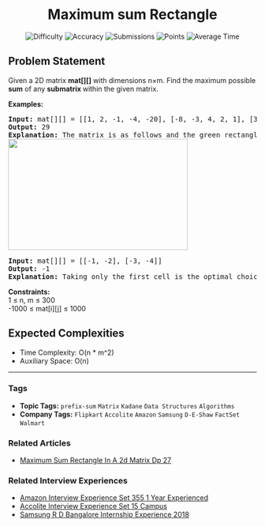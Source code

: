 <h1 align="center">Maximum sum Rectangle</h1>

<p align="center">
  <img alt="Difficulty" title="Difficulty" src="https://custom-icon-badges.demolab.com/badge/Difficulty: Hard-1F222E?style=for-the-badge&logoColor=white&logo=fire"/>
  <img alt="Accuracy" title="Accuracy" src="https://custom-icon-badges.demolab.com/badge/Accuracy: 49.78%25-1F222E?style=for-the-badge&logoColor=white&logo=target"/>
  <img alt="Submissions" title="Submissions" src="https://custom-icon-badges.demolab.com/badge/Submissions: 40K+-1F222E?style=for-the-badge&logoColor=white&logo=repo"/>
  <img alt="Points" title="Points" src="https://custom-icon-badges.demolab.com/badge/Points: 8-1F222E?style=for-the-badge&logoColor=white&logo=award"/>
  <img alt="Average Time" title="Average Time" src="https://custom-icon-badges.demolab.com/badge/Average%20Time: N/A-1F222E?style=for-the-badge&logoColor=white&logo=clock"/>
</p>

## Problem Statement

Given a 2D matrix <b>mat[][]</b> with dimensions n×m. Find the maximum possible <b>sum</b> of any <b>submatrix </b>within the given matrix.

<b>Examples:</b>

<pre><b>Input: </b>mat[][] = [[1, 2, -1, -4, -20], [-8, -3, 4, 2, 1], [3, 8, 10, 1, 3], [-4, -1, 1, 7, -6]]
<b>Output: </b>29
<b>Explanation: </b>The matrix is as follows and the green rectangle denotes the maximum sum rectangle which is equal to 29.
<img src="https://media.geeksforgeeks.org/img-practice/prod/addEditProblem/899247/Web/Other/blobid0_1751695089.jpg" alt="" title="" width="364" height="225"/></pre>

<pre><b>Input: </b>mat[][] = [[-1, -2], [-3, -4]]
<b>Output: </b>-1
<b>Explanation: </b>Taking only the first cell is the optimal choice.</pre>

<b>Constraints:</b><br>1 ≤ n, m ≤ 300<br>-1000 ≤ mat[i][j] ≤ 1000

## Expected Complexities
- Time Complexity: O(n * m^2)
- Auxiliary Space: O(n)

<hr>

### Tags
- **Topic Tags:** `prefix-sum` `Matrix` `Kadane` `Data Structures` `Algorithms`
- **Company Tags:** `Flipkart` `Accolite` `Amazon` `Samsung` `D-E-Shaw` `FactSet` `Walmart`

### Related Articles
- [Maximum Sum Rectangle In A 2d Matrix Dp 27](https://www.geeksforgeeks.org/maximum-sum-rectangle-in-a-2d-matrix-dp-27/)

### Related Interview Experiences
- [Amazon Interview Experience Set 355 1 Year Experienced]( http://www.geeksforgeeks.org/amazon-interview-experience-set-355-1-year-experienced/)
- [Accolite Interview Experience Set 15 Campus](https://www.geeksforgeeks.org/accolite-interview-experience-set-15-campus/)
- [Samsung R D Bangalore Internship Experience 2018](https://www.geeksforgeeks.org/samsung-r-d-bangalore-internship-experience-2018/)
